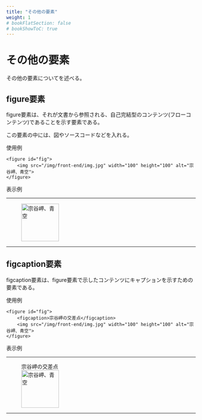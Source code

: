 ```yaml
---
title: "その他の要素"
weight: 1
# bookFlatSection: false
# bookShowToC: true
---
```



# その他の要素


その他の要素についてを述べる。


## figure要素

figure要素は、それが文書から参照される、自己完結型のコンテンツ(フローコンテンツ)であることを示す要素である。

この要素の中には、図やソースコードなどを入れる。

使用例

```
<figure id="fig">
    <img src="/img/front-end/img.jpg" width="100" height="100" alt="宗谷岬、青空">
</figure>
```

表示例

<hr>
<figure id="fig">
    <img src="/img/front-end/img.jpg" width="100" height="100" alt="宗谷岬、青空">
</figure>
<hr>


## figcaption要素

figcaption要素は、figure要素で示したコンテンツにキャプションを示すための要素である。

使用例


```
<figure id="fig">
    <figcaption>宗谷岬の交差点</figcaption>
    <img src="/img/front-end/img.jpg" width="100" height="100" alt="宗谷岬、青空">
</figure>
```

表示例

<hr>
<figure id="fig">
    <figcaption>宗谷岬の交差点</figcaption>
    <img src="/img/front-end/img.jpg" width="100" height="100" alt="宗谷岬、青空">
</figure>
<hr>

